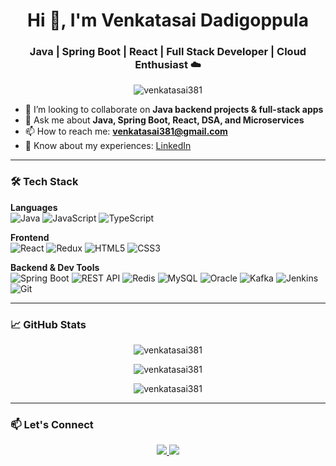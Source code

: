 <h1 align="center">Hi 👋, I'm Venkatasai Dadigoppula</h1>
<h3 align="center">Java | Spring Boot | React | Full Stack Developer | Cloud Enthusiast ☁️</h3>

<p align="center">
  <img src="https://komarev.com/ghpvc/?username=venkatasai381&label=Profile%20views&color=0e75b6&style=flat" alt="venkatasai381" />
</p>

- 👯 I’m looking to collaborate on **Java backend projects & full-stack apps**  
- 💬 Ask me about **Java, Spring Boot, React, DSA, and Microservices**  
- 📫 How to reach me: **venkatasai381@gmail.com**  
- 📄 Know about my experiences: [LinkedIn](https://linkedin.com/in/venkatasai381)

---

### 🛠️ Tech Stack

**Languages**  
![Java](https://img.shields.io/badge/Java-ED8B00?style=for-the-badge&logo=java&logoColor=white)
![JavaScript](https://img.shields.io/badge/JavaScript-F7DF1E?style=for-the-badge&logo=javascript&logoColor=black)
![TypeScript](https://img.shields.io/badge/TypeScript-3178C6?style=for-the-badge&logo=typescript&logoColor=white)

**Frontend**  
![React](https://img.shields.io/badge/React-20232A?style=for-the-badge&logo=react&logoColor=61DAFB)
![Redux](https://img.shields.io/badge/Redux-593D88?style=for-the-badge&logo=redux&logoColor=white)
![HTML5](https://img.shields.io/badge/HTML5-E34F26?style=for-the-badge&logo=html5&logoColor=white)
![CSS3](https://img.shields.io/badge/CSS3-1572B6?style=for-the-badge&logo=css3&logoColor=white)

**Backend & Dev Tools**  
![Spring Boot](https://img.shields.io/badge/SpringBoot-6DB33F?style=for-the-badge&logo=springboot&logoColor=white)
![REST API](https://img.shields.io/badge/REST-02569B?style=for-the-badge&logo=rest&logoColor=white)
![Redis](https://img.shields.io/badge/Redis-DC382D?style=for-the-badge&logo=redis&logoColor=white)
![MySQL](https://img.shields.io/badge/MySQL-005C84?style=for-the-badge&logo=mysql&logoColor=white)
![Oracle](https://img.shields.io/badge/Oracle-F80000?style=for-the-badge&logo=oracle&logoColor=white)
![Kafka](https://img.shields.io/badge/Kafka-231F20?style=for-the-badge&logo=apachekafka&logoColor=white)
![Jenkins](https://img.shields.io/badge/Jenkins-D24939?style=for-the-badge&logo=jenkins&logoColor=white)
![Git](https://img.shields.io/badge/Git-F05032?style=for-the-badge&logo=git&logoColor=white)

---

### 📈 GitHub Stats

<p align="center">
  <img src="https://github-readme-stats.vercel.app/api?username=venkatasai381&show_icons=true&theme=tokyonight" alt="venkatasai381" />
</p>

<p align="center">
  <img src="https://github-readme-streak-stats.herokuapp.com/?user=venkatasai381&theme=tokyonight" alt="venkatasai381" />
</p>

<p align="center">
  <img src="https://github-readme-stats.vercel.app/api/top-langs/?username=venkatasai381&layout=compact&theme=tokyonight" alt="venkatasai381" />
</p>

---

### 📫 Let's Connect

<p align="center">
  <a href="https://linkedin.com/in/venkatasai381" target="_blank">
    <img src="https://img.shields.io/badge/LinkedIn-blue?style=for-the-badge&logo=linkedin&logoColor=white" />
  </a>
  <a href="mailto:venkatasai381@gmail.com">
    <img src="https://img.shields.io/badge/Gmail-D14836?style=for-the-badge&logo=gmail&logoColor=white" />
  </a>
</p>

